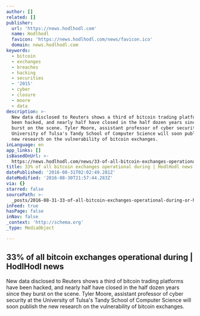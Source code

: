```yaml
---
author: []
related: []
publisher:
  url: 'https://news.hodlhodl.com'
  name: Hodlhodl
  favicon: 'https://news.hodlhodl.com/news/favicon.ico'
  domain: news.hodlhodl.com
keywords:
  - bitcoin
  - exchanges
  - breaches
  - hacking
  - securities
  - '2015'
  - cyber
  - closure
  - moore
  - data
description: >-
  New data disclosed to Reuters shows a third of bitcoin trading platforms have
  been hacked, and nearly half have closed in the half dozen years since they
  burst on the scene. Tyler Moore, assistant professor of cyber security at the
  University of Tulsa's Tandy School of Computer Science will soon publish the
  new research on the vulnerability of bitcoin exchanges.
inLanguage: en
app_links: []
isBasedOnUrl: >-
  https://news.hodlhodl.com/news/33-of-all-bitcoin-exchanges-operational-during-2009-2015-were-hacked-268
title: 33% of all bitcoin exchanges operational during | HodlHodl news
datePublished: '2016-08-31T02:02:49.281Z'
dateModified: '2016-08-30T21:57:44.283Z'
via: {}
starred: false
sourcePath: >-
  _posts/2016-08-31-33-of-all-bitcoin-exchanges-operational-during-or-hodlhodl-n.md
inFeed: true
hasPage: false
inNav: false
_context: 'http://schema.org'
_type: MediaObject

---
```

<article style=""><h1>33% of all bitcoin exchanges operational during | HodlHodl news</h1><p>New data disclosed to Reuters shows a third of bitcoin trading platforms have been hacked, and nearly half have closed in the half dozen years since they burst on the scene. Tyler Moore, assistant professor of cyber security at the University of Tulsa's Tandy School of Computer Science will soon publish the new research on the vulnerability of bitcoin exchanges.</p></article>